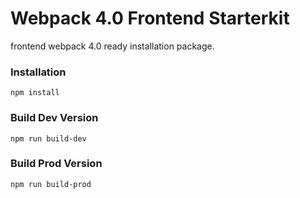 # Webpack 4.0 Frontend Starterkit

frontend webpack 4.0 ready installation package.

### Installation

```
npm install
```

### Build Dev Version

```
npm run build-dev
```

### Build Prod Version

```
npm run build-prod
```
